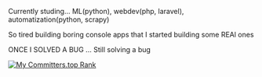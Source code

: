 Currently studing... ML(python), webdev(php, laravel), automatization(python, scrapy)

So tired building boring console apps that I started building some REAl ones

ONCE I SOLVED A BUG ...
Still solving a bug

[![My Committers.top Rank](https://img.shields.io/badge/committers.top-rank%20%2393-green)](https://committers.top/albania#elfat-py)

<!---
elfat-py/elfat-py is a ✨ special ✨ repository because its `README.md` (this file) appears on your GitHub profile.
You can click the Preview link to take a look at your changes.
--->
